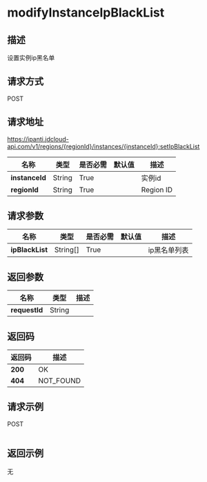 # modifyInstanceIpBlackList


## 描述
设置实例ip黑名单

## 请求方式
POST

## 请求地址
https://ipanti.jdcloud-api.com/v1/regions/{regionId}/instances/{instanceId}:setIpBlackList

|名称|类型|是否必需|默认值|描述|
|---|---|---|---|---|
|**instanceId**|String|True||实例id|
|**regionId**|String|True||Region ID|

## 请求参数
|名称|类型|是否必需|默认值|描述|
|---|---|---|---|---|
|**ipBlackList**|String[]|True||ip黑名单列表|


## 返回参数
|名称|类型|描述|
|---|---|---|
|**requestId**|String||



## 返回码
|返回码|描述|
|---|---|
|**200**|OK|
|**404**|NOT_FOUND|

## 请求示例
POST
```

```

## 返回示例
无
